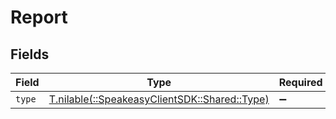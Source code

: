 # Report


## Fields

| Field                                                                        | Type                                                                         | Required                                                                     | Description                                                                  |
| ---------------------------------------------------------------------------- | ---------------------------------------------------------------------------- | ---------------------------------------------------------------------------- | ---------------------------------------------------------------------------- |
| `type`                                                                       | [T.nilable(::SpeakeasyClientSDK::Shared::Type)](../../models/shared/type.md) | :heavy_minus_sign:                                                           | N/A                                                                          |
